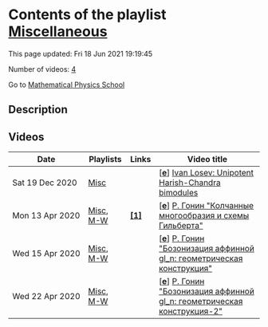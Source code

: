 # Contents of the playlist [Miscellaneous](https://www.youtube.com/playlist?list=PLLGkFbxve672zBD3owZuFwJQR4NF0TA-w)

This page updated: Fri 18 Jun 2021 19:19:45

Number of videos: [4](#videos)

Go to [Mathematical Physics School](../README.md)

## Description



## Videos

|Date|Playlists|Links|Video title|
|---|---|---|---|
| Sat&nbsp;19&nbsp;Dec&nbsp;2020 | [Misc](../playlists/Misc "Miscellaneous") |  | [[**e**](https://studio.youtube.com/video/uT6BQ-lqat4/edit "Edit")] [Ivan Losev: Unipotent Harish-Chandra bimodules](https://www.youtube.com/watch?v=uT6BQ-lqat4&list=PLLGkFbxve672zBD3owZuFwJQR4NF0TA-w) |
| Mon&nbsp;13&nbsp;Apr&nbsp;2020 | [Misc](../playlists/Misc "Miscellaneous"), [M-W](../playlists/M-W "семинары по математической физике на матфаке ВШЭ и в Сколтехе") | [**[1]**](https://drive.google.com/open?id=1367twRJQhvojVWqTOJX9eFEx4lBoMfuk) | [[**e**](https://studio.youtube.com/video/T4_MYxw1wn0/edit "Edit")] [Р. Гонин &#34;Колчанные многообразия и схемы Гильберта&#34;](https://www.youtube.com/watch?v=T4_MYxw1wn0&list=PLLGkFbxve672zBD3owZuFwJQR4NF0TA-w "Слайды доклада: https://drive.google.com/open?id=1367twRJQhvojVWqTOJX9eFEx4lBoMfuk") |
| Wed&nbsp;15&nbsp;Apr&nbsp;2020 | [Misc](../playlists/Misc "Miscellaneous"), [M-W](../playlists/M-W "семинары по математической физике на матфаке ВШЭ и в Сколтехе") |  | [[**e**](https://studio.youtube.com/video/L_RNcwooiwE/edit "Edit")] [Р. Гонин &#34;Бозонизация аффинной gl&#95;n: геометрическая конструкция&#34;](https://www.youtube.com/watch?v=L_RNcwooiwE&list=PLLGkFbxve672zBD3owZuFwJQR4NF0TA-w) |
| Wed&nbsp;22&nbsp;Apr&nbsp;2020 | [Misc](../playlists/Misc "Miscellaneous"), [M-W](../playlists/M-W "семинары по математической физике на матфаке ВШЭ и в Сколтехе") |  | [[**e**](https://studio.youtube.com/video/RIblpOVJGxw/edit "Edit")] [Р. Гонин &#34;Бозонизация аффинной gl&#95;n: геометрическая конструкция-2&#34;](https://www.youtube.com/watch?v=RIblpOVJGxw&list=PLLGkFbxve672zBD3owZuFwJQR4NF0TA-w) |
